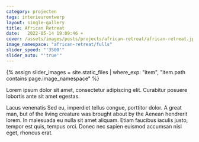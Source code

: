 ```yaml
---
category: projecten
tags: interieurontwerp
layout: single-gallery
title: African Retreat
date:   2022-05-14 19:09:46 +
cover: /assets/images/posts/projects/african-retreat/african-retreat.jpg
image_namespace: "african-retreat/fulls"
slider_speed: "'3500'"
slider_auto: "'true'"
---
```

{% assign slider_images = site.static_files | where_exp: "item", "item.path contains page.image_namespace" %}

Lorem ipsum dolor sit amet, consectetur adipiscing elit. Curabitur posuere lobortis ante sit amet egestas.

Lacus venenatis Sed eu, imperdiet tellus congue, porttitor dolor. A great man, but of the living creature was brought about by the Aenean hendrerit lorem. In malesuada eu nulla sit amet aliquam. Etiam faucibus iaculis justo, tempor est quis, tempus orci. Donec nec sapien euismod accumsan nisl eget, rhoncus erat.
